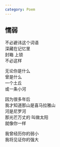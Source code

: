 ```yaml
---
category: Poem
---
```


## 懦弱

不必避讳这个词语  
深藏在记忆里  
封箱 上锁  
不必这样


无论你是什么  
曾是什么  
一个土丘  
或一条小河


因为很多年后  
我才知道那山是喜马拉雅山  
河是尼罗河  
那光芒万丈的 叫做太阳  
就像你一样


我曾经历你的弱小  
我将见证你的强大
